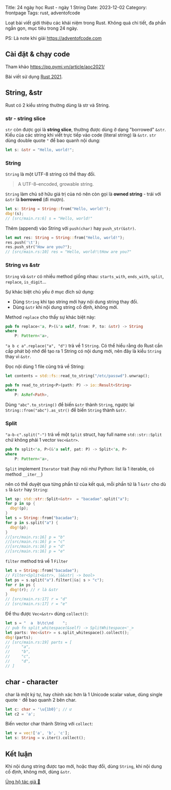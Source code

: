 Title: 24 ngày học Rust - ngày 1 String
Date: 2023-12-02
Category: frontpage
Tags: rust, adventofcode

Loạt bài viết giới thiệu các khái niệm trong Rust.
Không quá chi tiết, đa phần ngắn gọn, mục tiêu trong 24 ngày.

PS: Là note khi giải <https://adventofcode.com>

## Cài đặt & chạy code
Tham khảo <https://pp.pymi.vn/article/aoc2021/>

Bài viết sử dụng [Rust 2021](https://doc.rust-lang.org/edition-guide/rust-2021/index.html).

## String, &str
Rust có 2 kiểu string thường dùng là str và String.

### str - string slice
`str` còn được gọi là **string slice**, thường được dùng ở dạng "borrowed" `&str`.
Kiểu của các string khi viết trực tiếp vào code (literal string) là `&str`.
`str` dùng double quote `"` để bao quanh nội dung:

```rust
let s: &str = "Hello, world!";
```

### String
`String` là một UTF-8 string có thể thay đổi.

> A UTF-8–encoded, growable string.

`String` làm chủ sở hữu giá trị của nó nên còn gọi là **owned string** - trái với `&str` là **borrowed** (đi mượn).

```rust
let s: String = String::from("Hello, world!");
dbg!(s);
// [src/main.rs:6] s = "Hello, world!"
```
Thêm (append) vào String với `push(char)` hay `push_str(&str)`.

```rust
let mut res: String = String::from("Hello, world!");
res.push('\t');
res.push_str("How are you?");
// [src/main.rs:10] res = "Hello, world!\tHow are you?"
```

### String vs &str
`String` và `&str` có nhiều method giống nhau: `starts_with`, `ends_with`, `split`, `replace`, `is_digit`...

Sự khác biệt chủ yếu ở mục đích sử dụng:

- Dùng `String` khi tạo string mới hay nội dung string thay đổi.
- Dùng `&str` khi nội dung string cố định, không mới.

Method `replace` cho thấy sự khác biệt này:

```rs
pub fn replace<'a, P>(&'a self, from: P, to: &str) -> String
where
    P: Pattern<'a>,
```

`"a b c a".replace("a", "d")` trả về 1 `String`. Có thể hiểu rằng do Rust cần cấp phát bộ nhớ để tạo ra 1 String có nội dung mới, nên đây là kiểu `String` thay vì `&str`.

Đọc nội dùng 1 file cũng trả về String:

```rs
let contents = std::fs::read_to_string("/etc/passwd").unwrap();
```

```rs
pub fn read_to_string<P>(path: P) -> io::Result<String>
where
    P: AsRef<Path>,
```

Dùng `"abc".to_string()` để biến `&str` thành `String`, ngược lại `String::from("abc").as_str()` để biến `String` thành `&str`.

### Split
`"a-b-c".split("-")` trả về một `Split` struct, hay full name `std::str::Split` chứ không phải 1 vector `Vec<&str>`.

```rs
pub fn split<'a, P>(&'a self, pat: P) -> Split<'a, P>
where
    P: Pattern<'a>,
```
`Split` implement `Iterator` trait (hay nói như Python: list là 1 iterable, có method `__iter__`)

nên có thể duyệt qua từng phần tử của kết quả, mỗi phần tử là 1 `&str` cho dù `s` là `&str` hay `String`:
```rust
let sp: std::str::Split<&str>  = "bacadae".split("a");
for p in sp {
  dbg!(p);
}
let s = String::from("bacadae");
for p in s.split("a") {
  dbg!(p);
}
//[src/main.rs:16] p = "b"
//[src/main.rs:16] p = "c"
//[src/main.rs:16] p = "d"
//[src/main.rs:16] p = "e"
```

`filter` method trả về 1 `Filter`
```rust
let s = String::from("bacadae");
// Filter<Split<&str>, |&&str| -> bool>
let ps = s.split("a").filter(|&s| s > "c");
for r in ps {
  dbg!(r); // r là &str
}
// [src/main.rs:17] r = "d"
// [src/main.rs:17] r = "e"
```

Để thu được `Vec<&str>` dùng `collect()`:
```rust
let s = "  a  b\tc\nd    ";
// pub fn split_whitespace(&self) -> SplitWhitespace<'_>
let parts: Vec<&str> = s.split_whitespace().collect();
dbg!(parts);
// [src/main.rs:19] parts = [
//     "a",
//     "b",
//     "c",
//     "d",
// ]
```
## char - character

char là một ký tự, hay chính xác hơn là 1 Unicode scalar value, dùng single quote `'` để bao quanh 2 bên char.

```rust
let c: char = '\u{1b0}'; // ư
let c2 = 'a';
```

Biến vector char thành String với `collect`:

```rust
let v = vec!['a', 'b', 'c'];
let s: String = v.iter().collect();
```

## Kết luận
Khi nội dung string được tạo mới, hoặc thay đổi, dùng `String`, khi nội dung cố định, không mới, dùng `&str`.

[Ủng hộ tác giả 🍺](https://www.familug.org/p/ung-ho.html)
